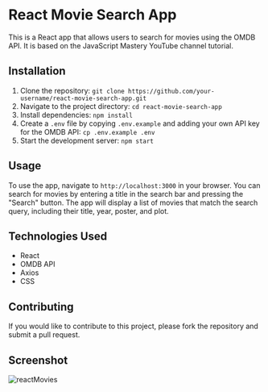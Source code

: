 # React Movie Search App

This is a React app that allows users to search for movies using the OMDB API. It is based on the JavaScript Mastery YouTube channel tutorial.

## Installation

1. Clone the repository: `git clone https://github.com/your-username/react-movie-search-app.git`
2. Navigate to the project directory: `cd react-movie-search-app`
3. Install dependencies: `npm install`
4. Create a `.env` file by copying `.env.example` and adding your own API key for the OMDB API: `cp .env.example .env` 
5. Start the development server: `npm start`

## Usage

To use the app, navigate to `http://localhost:3000` in your browser. You can search for movies by entering a title in the search bar and pressing the "Search" button. The app will display a list of movies that match the search query, including their title, year, poster, and plot.

## Technologies Used

- React
- OMDB API
- Axios
- CSS

## Contributing

If you would like to contribute to this project, please fork the repository and submit a pull request. 

## Screenshot

![reactMovies](https://user-images.githubusercontent.com/41730664/212621028-384db738-5bfc-4fbf-b265-d64ec9776d13.png)
